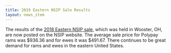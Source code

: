 ```yaml
---
title: 2019 Eastern NSIP Sale Results
layout: news_item
---
```


The results of the [2018 Eastern NSIP sale](http://nsip.org/wp-content/uploads/2019/08/2019-Eastern-NSIP-Sale-Summary.pdf), which was held in Wooster, OH, are now posted on the NSIP website. The average sale price for Polypay rams was $936.36 and for ewes it was $491.67. There continues to be great demand for rams and ewes in the eastern United States.
